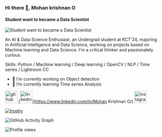 ### Hi there 👋, Mohan krishnan O
#### Student want to became a Data Scientist
![Student want to became a Data Scientist](https://github.com/Mohankrish08)

An AI & Data Science Enthusiast, an Undergrad student at KCT'24, majoring in Artificial Intelligence and Data Science, working on projects based on Machine learning and Data Science. I'm a critical thinker and passionately curious.

Skills: Python / Machine learning / Deep learning / OpenCV / NLP / Time series / Lightroom CC 

- 🔭 I’m currently working on Object detection 
- 🌱 I’m currently learning Time series Analysis 


[<img src='https://cdn.jsdelivr.net/npm/simple-icons@3.0.1/icons/github.svg' alt='github' height='40'>](https://github.com/mohankrish08)  [<img src='https://cdn.jsdelivr.net/npm/simple-icons@3.0.1/icons/linkedin.svg' alt='linkedin' height='40'>](https://www.linkedin.com/in/Mohan Krishnan O/)  [<img src='https://cdn.jsdelivr.net/npm/simple-icons@3.0.1/icons/instagram.svg' alt='instagram' height='40'>](https://www.instagram.com/mohan_krish08_/)  

[![trophy](https://github-profile-trophy.vercel.app/?username=mohankrish08)](https://github.com/ryo-ma/github-profile-trophy)

![GitHub Activity Graph](https://activity-graph.herokuapp.com/graph?username=mohankrish08)  

![Profile views](https://gpvc.arturio.dev/mohankrish08)  

